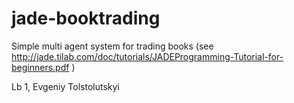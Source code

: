 # jade-booktrading
Simple multi agent system for trading books (see http://jade.tilab.com/doc/tutorials/JADEProgramming-Tutorial-for-beginners.pdf )

Lb 1, Evgeniy Tolstolutskyi
